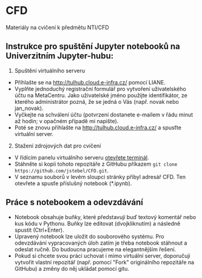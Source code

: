 # CFD
Materiály na cvičení k předmětu NTI/CFD

## Instrukce pro spuštění Jupyter notebooků na Univerzitním Jupyter-hubu:
1. Spuštění virtuálního serveru
  * Přihlašte se na http://tulhub.cloud.e-infra.cz/ pomocí LIANE.
  * Vyplňte jednoduchý registrační formulář pro vytvoření uživatelského účtu na MetaCentru. Jako uživatelské jméno použijte identifikátor, ze kterého administrátor pozná, že se jedná o Vás (např. novak nebo jan_novak).
  * Vyčkejte na schválení účtu (potvrzení dostanete e-mailem v řádu minut až hodin; v opačném případě mi napište).
  * Poté se znovu přihlašte na http://tulhub.cloud.e-infra.cz/ a spusťte virtuální server.
2. Stažení zdrojových dat pro cvičení
  * V řídícím panelu virtuálního serveru [otevřete terminál](img/step4.png).
  * Stáhněte si kopii tohoto repozitáře z GitHubu příkazem ``git clone https://github.com/jstebel/CFD.git``.
  * V seznamu souborů v levém sloupci stránky přibyl adresář CFD. Ten otevřete a spusťe příslušný notebook (*.ipynb).

## Práce s notebookem a odevzdávání
* Notebook obsahuje buňky, které představují buď textový komentář nebo kus kódu v Pythonu. Buňky lze editovat (dvojkliknutím) a následně spustit (Ctrl+Enter).
* Upravený notebook lze uložit do souborového systému. Pro odevzdávání vypracovaných úloh zatím je třeba notebook stáhnout a odeslat ručně. Do budoucna pracujeme na elegantnějším řešení.
* Pokud si chcete svou práci uchovat i mimo virtuální server, doporučuji vytvořit vlastní repozitář (např. pomocí "Fork" originálního repozitáře na GitHubu) a změny do něj ukládat pomocí gitu.
